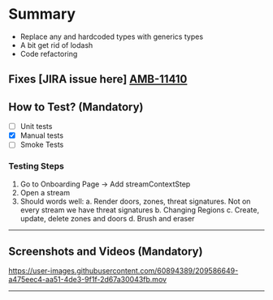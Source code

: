 # Summary
- Replace any and hardcoded types with generics types
- A bit get rid of lodash
- Code refactoring

Fixes [JIRA issue here]
[AMB-11410](https://ambient-ai.atlassian.net/browse/AMB-11410)
---

## How to Test? (Mandatory)

- [ ] Unit tests
- [x] Manual tests
- [ ] Smoke Tests

### Testing Steps

1. Go to Onboarding Page -> Add streamContextStep
2. Open a stream
3. Should words well:
  a. Render doors, zones, threat signatures. Not on every stream we have threat signatures
  b. Changing Regions
  c. Create, update, delete zones and doors
  d. Brush and eraser
---

## Screenshots and Videos (Mandatory)

https://user-images.githubusercontent.com/60894389/209586649-a475eec4-aa51-4de3-9f1f-2d67a30043fb.mov

---
